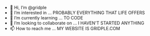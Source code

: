 - 👋 Hi, I’m @gridple
- 👀 I’m interested in ... PROBABLY EVERYTHING THAT LIFE OFFERS
- 🌱 I’m currently learning ... TO CODE
- 💞️ I’m looking to collaborate on ... I HAVEN'T STARTED ANYTHING
- 📫 How to reach me ... MY WEBSITE IS GRIDPLE.COM

<!---
gridple/gridple is a ✨ special ✨ repository because its `README.md` (this file) appears on your GitHub profile.
You can click the Preview link to take a look at your changes.
--->
